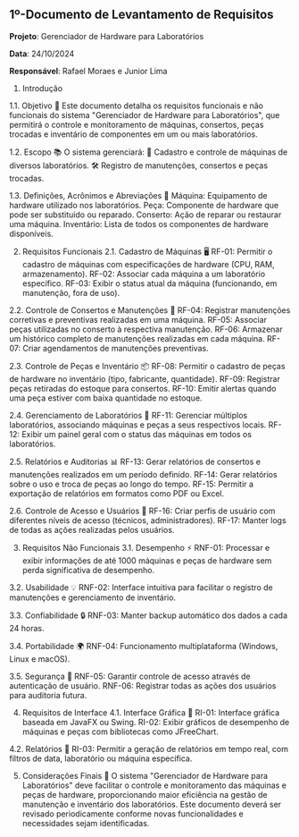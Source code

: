 ## **1º-Documento de Levantamento de Requisitos**

**Projeto**: Gerenciador de Hardware para Laboratórios

**Data**: 24/10/2024

**Responsável**: Rafael Moraes e Junior Lima


1. Introdução
   
1.1. Objetivo 🎯
Este documento detalha os requisitos funcionais e não funcionais do sistema "Gerenciador de Hardware para Laboratórios", que permitirá o controle e monitoramento de máquinas, consertos, peças trocadas e inventário de componentes em um ou mais laboratórios.

1.2. Escopo 📚
O sistema gerenciará:
🔧 Cadastro e controle de máquinas de diversos laboratórios.
🛠️ Registro de manutenções, consertos e peças trocadas.

1.3. Definições, Acrônimos e Abreviações 📖
Máquina: Equipamento de hardware utilizado nos laboratórios.
Peça: Componente de hardware que pode ser substituído ou reparado.
Conserto: Ação de reparar ou restaurar uma máquina.
Inventário: Lista de todos os componentes de hardware disponíveis.

2. Requisitos Funcionais
2.1. Cadastro de Máquinas 🖥️
RF-01: Permitir o cadastro de máquinas com especificações de hardware (CPU, RAM, armazenamento).
RF-02: Associar cada máquina a um laboratório específico.
RF-03: Exibir o status atual da máquina (funcionando, em manutenção, fora de uso).

2.2. Controle de Consertos e Manutenções 🔧
RF-04: Registrar manutenções corretivas e preventivas realizadas em uma máquina.
RF-05: Associar peças utilizadas no conserto à respectiva manutenção.
RF-06: Armazenar um histórico completo de manutenções realizadas em cada máquina.
RF-07: Criar agendamentos de manutenções preventivas.

2.3. Controle de Peças e Inventário 📦
RF-08: Permitir o cadastro de peças de hardware no inventário (tipo, fabricante, quantidade).
RF-09: Registrar peças retiradas do estoque para consertos.
RF-10: Emitir alertas quando uma peça estiver com baixa quantidade no estoque.

2.4. Gerenciamento de Laboratórios 🏢
RF-11: Gerenciar múltiplos laboratórios, associando máquinas e peças a seus respectivos locais.
RF-12: Exibir um painel geral com o status das máquinas em todos os laboratórios.

2.5. Relatórios e Auditorias 📊
RF-13: Gerar relatórios de consertos e manutenções realizados em um período definido.
RF-14: Gerar relatórios sobre o uso e troca de peças ao longo do tempo.
RF-15: Permitir a exportação de relatórios em formatos como PDF ou Excel.

2.6. Controle de Acesso e Usuários 🔑
RF-16: Criar perfis de usuário com diferentes níveis de acesso (técnicos, administradores).
RF-17: Manter logs de todas as ações realizadas pelos usuários.

3. Requisitos Não Funcionais
3.1. Desempenho ⚡
RNF-01: Processar e exibir informações de até 1000 máquinas e peças de hardware sem perda significativa de desempenho.

3.2. Usabilidade 💡
RNF-02: Interface intuitiva para facilitar o registro de manutenções e gerenciamento de inventário.

3.3. Confiabilidade 🔒
RNF-03: Manter backup automático dos dados a cada 24 horas.

3.4. Portabilidade 🌍
RNF-04: Funcionamento multiplataforma (Windows, Linux e macOS).

3.5. Segurança 🔐
RNF-05: Garantir controle de acesso através de autenticação de usuário.
RNF-06: Registrar todas as ações dos usuários para auditoria futura.

4. Requisitos de Interface
4.1. Interface Gráfica 🎨
RI-01: Interface gráfica baseada em JavaFX ou Swing.
RI-02: Exibir gráficos de desempenho de máquinas e peças com bibliotecas como JFreeChart.

4.2. Relatórios 📑
RI-03: Permitir a geração de relatórios em tempo real, com filtros de data, laboratório ou máquina específica.

5. Considerações Finais 📝
O sistema "Gerenciador de Hardware para Laboratórios" deve facilitar o controle e monitoramento das máquinas e peças de hardware, proporcionando maior eficiência na gestão de manutenção e inventário dos laboratórios. Este documento deverá ser revisado periodicamente conforme novas funcionalidades e necessidades sejam identificadas.
